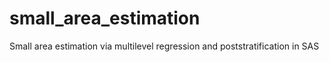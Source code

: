 # small_area_estimation
Small area estimation via multilevel regression and poststratification in SAS
